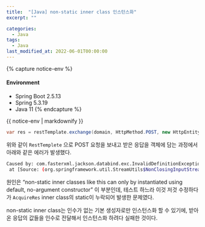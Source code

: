 ```yaml
---
title:  "[Java] non-static inner class 인스턴스화"
excerpt: ""

categories:
  - Java
tags:
  - Java
last_modified_at: 2022-06-01T00:00:00
---
```


{% capture notice-env %}
#### Environment
- Spring Boot 2.5.13
- Spring 5.3.19
- Java 11
{% endcapture %}

<div class="notice--primary">{{ notice-env | markdownify }}</div>

```java
var res = restTemplate.exchange(domain, HttpMethod.POST, new HttpEntity<String>(body, headers), **CouponProto.AcquireRes.class**);
```

위와 같이 `RestTemplete` 으로 POST 요청을 보내고 받은 응답을 객체에 담는 과정에서 아래와 같은 에러가 발생했다.

```bash
Caused by: com.fasterxml.jackson.databind.exc.InvalidDefinitionException: Cannot construct instance of `com.XXX.CouponProto$AcquireRes`: non-static inner classes like this can only by instantiated using default, no-argument constructor
 at [Source: (org.springframework.util.StreamUtils$NonClosingInputStream); line: 1, column: 2]
```

원인은 “non-static inner classes like this can only by instantiated using default, no-argument constructor” 이 부분인데, 테스트 하느라 이것 저것 수정하다가 `AcquireRes` inner class의 static이 누락되어 발생한 문제였다.

non-static inner class는 인수가 없는 기본 생성자로만 인스턴스화 할 수 있기에, 받아 온 응답의  값들을 인수로 전달해서 인스턴스화 하려다 실패한 것이다.